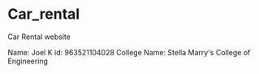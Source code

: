 # Car_rental
Car Rental website

Name: Joel K
id: 963521104028
College Name: Stella Marry's College of Engineering
